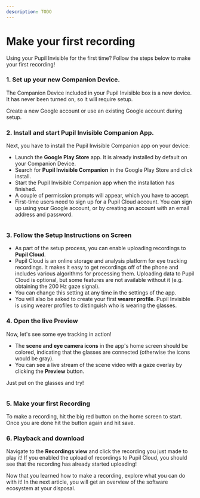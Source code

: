 ```yaml
---
description: TODO
---
```


# Make your first recording

Using your Pupil Invisible for the first time? Follow the steps below to make your first recording!

<v-divider></v-divider>

### 1. Set up your new Companion Device.

The Companion Device included in your Pupil Invisible box is a new device. It has never been turned on, so it will require setup.

Create a new Google account or use an existing Google account during setup.

### 2. Install and start Pupil Invisible Companion App.

Next, you have to install the Pupil Invisible Companion app on your device:

- Launch the **Google Play Store** app. It is already installed by default on your Companion Device.
- Search for **Pupil Invisible Companion** in the Google Play Store and click install.
- Start the Pupil Invisible Companion app when the installation has finished.
- A couple of permission prompts will appear, which you have to accept.
- First-time users need to sign up for a Pupil Cloud account. You can sign up using your Google account, or by creating an account with an email address and password.

<div class="pb-4" style="display:grid;grid-template-columns:1fr 1fr;gap:40px;">
  <v-img
    :src="require('../../media/invisible/getting-started/google-play-logo.png')"
    style="width:100%;"
    contain
  >
  </v-img>
  <v-img
    :src="require('../../media/invisible/getting-started/pic-play-store.jpg')"
    style="width:100%;"
    contain
  >
  </v-img>
</div>

### 3. Follow the Setup Instructions on Screen

- As part of the setup process, you can enable uploading recordings to **Pupil Cloud**.
- Pupil Cloud is an online storage and analysis platform for eye tracking recordings. It makes it easy to get recordings off of the phone and includes various algorithms for processing them. Uploading data to Pupil Cloud is optional, but some features are not available without it (e.g. obtaining the 200 Hz gaze signal).
- You can change this setting at any time in the settings of the app.
- You will also be asked to create your first **wearer profile**. Pupil Invisible is using wearer profiles to distinguish who is wearing the glasses.

### 4. Open the live Preview

Now, let's see some eye tracking in action!

- The **scene and eye camera icons** in the app's home screen should be colored, indicating that the glasses are connected (otherwise the icons would be gray).
- You can see a live stream of the scene video with a gaze overlay by clicking the **Preview** button.

Just put on the glasses and try!

<div class="pb-4" style="display:flex;justify-content:center;">
  <v-img
    :src="require('../../media/invisible/getting-started/PI-Home_UI-white.jpg')"
    max-width=100%
  >
  </v-img>
</div>

### 5. Make your first Recording

To make a recording, hit the big red button on the home screen to start. Once you are done hit the button again and hit save.

### 6. Playback and download

Navigate to the **Recordings view** and click the recording you just made to play it! If you enabled the upload of recordings to Pupil Cloud, you should see that the recording has already started uploading!

<v-divider></v-divider>

Now that you learned how to make a recording, explore what you can do with it! In the next article, you will get an overview of the software ecosystem at your disposal.
